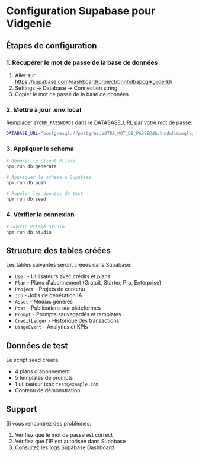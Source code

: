 # Configuration Supabase pour Vidgenie

## Étapes de configuration

### 1. Récupérer le mot de passe de la base de données

1. Aller sur https://supabase.com/dashboard/project/bnnhdbapoqlkgijderkh
2. Settings → Database → Connection string
3. Copier le mot de passe de la base de données

### 2. Mettre à jour .env.local

Remplacer `[YOUR_PASSWORD]` dans le DATABASE_URL par votre mot de passe:

```bash
DATABASE_URL="postgresql://postgres:VOTRE_MOT_DE_PASSE@db.bnnhdbapoqlkgijderkh.supabase.co:5432/postgres"
```

### 3. Appliquer le schema

```bash
# Générer le client Prisma
npm run db:generate

# Appliquer le schema à Supabase
npm run db:push

# Populer les données de test
npm run db:seed
```

### 4. Vérifier la connexion

```bash
# Ouvrir Prisma Studio
npm run db:studio
```

## Structure des tables créées

Les tables suivantes seront créées dans Supabase:

- `User` - Utilisateurs avec crédits et plans
- `Plan` - Plans d'abonnement (Gratuit, Starter, Pro, Enterprise)
- `Project` - Projets de contenu
- `Job` - Jobs de génération IA
- `Asset` - Médias générés
- `Post` - Publications sur plateformes
- `Prompt` - Prompts sauvegardés et templates
- `CreditLedger` - Historique des transactions
- `UsageEvent` - Analytics et KPIs

## Données de test

Le script seed créera:
- 4 plans d'abonnement
- 5 templates de prompts
- 1 utilisateur test: `test@example.com`
- Contenu de démonstration

## Support

Si vous rencontrez des problèmes:
1. Vérifiez que le mot de passe est correct
2. Vérifiez que l'IP est autorisée dans Supabase
3. Consultez les logs Supabase Dashboard